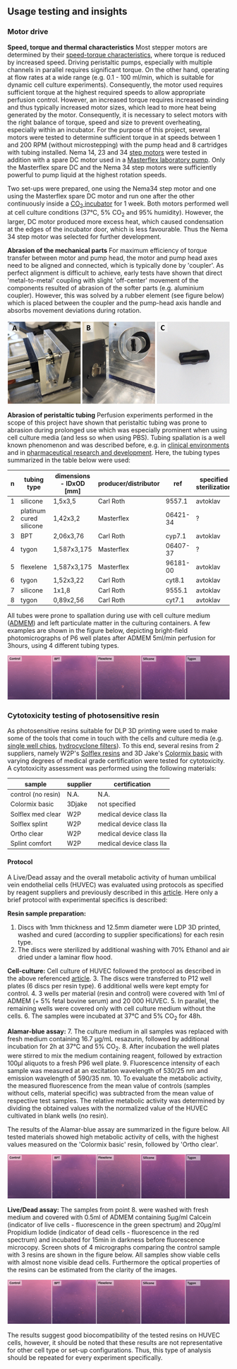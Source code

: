 ## Usage testing and insights
### Motor drive

**Speed, torque and thermal characteristics**
Most stepper motors are determined by their [speed-torque characteristics](https://homepage.divms.uiowa.edu/~jones/step/physics.html), where torque is reduced by increased speed. Driving peristaltic pumps, especially with multiple channels in parallel requires significant torque. On the other hand, operating at flow rates at a wide range (e.g. 0.1 - 100 ml/min, which is suitable for dynamic cell culture experiments). Consequently, the motor used requires sufficient torque at the highest required speeds to allow appropriate perfusion control. However, an increased torque requires increased winding and thus typically increased motor sizes, which lead to more heat being generated by the motor. Consequently, it is necessary to select motors with the right balance of torque, speed and size to prevent overheating, especially within an incubator. For the purpose of this project, several motors were tested to determine sufficient torque in at speeds between 1 and 200 RPM (without microstepping) with the pump head and 8 cartridges with tubing installed. Nema 14, 23 and 34 [step motors](https://www.lamtechnologies.com/Product.aspx?lng=EN&idp=stpmtrn34) were tested in addition with a spare DC motor used in a [Masterflex laboratory pump](https://us.vwr.com/store/item/NA5134310/masterflex-l-s-standard-digital-drives-avantor). Only the Masterflex spare DC and the Nema 34 step motors were sufficiently powerful to pump liquid at the highest rotation speeds.

Two set-ups were prepared, one using the Nema34 step motor and one using the Masterflex spare DC motor and run one after the other continuously inside a [CO<sub>2</sub> incubator](http://panasonic-biomedical.com/Panasonic/Object/images/PA_PDF/MCO-19AIC.pdf) for 1 week. Both motors performed well at cell culture conditions (37°C, 5% CO<sub>2</sub> and 95% humidity). However, the larger, DC motor produced more excess heat, which caused condensation at the edges of the incubator door, which is less favourable. Thus the Nema 34 step motor was selected for further development.

**Abrasion of the mechanical parts**
For maximum efficiency of torque transfer between motor and pump head, the motor and pump head axes need to be aligned and connected, which is typically done by 'coupler'. As perfect alignment is difficult to achieve, early tests have shown that direct 'metal-to-metal' coupling with slight 'off-center' movement of the components resulted of abrasion of the softer parts (e.g. aluminium coupler). However, this was solved by a rubber element (see figure below) which is placed between the coupler and the pump-head axis handle and absorbs movement deviations during rotation.

![image](https://github.com/IRNAS/newharvest-incubator-perfusion/blob/main/graphics/solving-abrasion-mechanics.png)

**Abrasion of peristaltic tubing**
Perfusion experiments performed in the scope of this project have shown that peristaltic tubing was prone to abrasion during prolonged use which was especially prominent when using cell culture media (and less so when using PBS). Tubing spallation is a well known phenomenon and was described before, e.g. in [clinical environments](https://onlinelibrary.wiley.com/doi/full/10.1111/aor.12815) and in [pharmaceutical research and development](https://www.sciencedirect.com/science/article/abs/pii/S0022354915301672). Here, the tubing types summarized in the table below were used:

| n   | tubing type             | dimensions - IDxOD [mm] | producer/distributor | ref      | specified sterilization |
| --- | ----------------------- | ----------------------- | -------------------- | -------- | ----------------------- |
| 1   | silicone                | 1,5x3,5                 | Carl Roth            | 9557.1   | avtoklav                |
| 2   | platinum cured silicone | 1,42x3,2                | Masterflex           | 06421-34 | ?                       |
| 3   | BPT                     | 2,06x3,76               | Carl Roth            | cyp7.1   | avtoklav                |
| 4   | tygon                   | 1,587x3,175             | Masterflex           | 06407-37 | ?                       |
| 5   | flexelene               | 1,587x3,175             | Masterflex           | 96181-00 | avtoklav                |
| 6   | tygon                   | 1,52x3,22               | Carl Roth            | cyt8.1   | avtoklav                |
| 7   | silicone                | 1x1,8                   | Carl Roth            | 9555.1   | avtoklav                |
| 8   | tygon                   | 0,89x2,56               | Carl Roth            | cyt7.1   | avtoklav                |

All tubes were prone to spallation during use with cell culture medium ([ADMEM](https://www.fishersci.com/shop/products/gibco-advanced-dmem-4/12491015)) and left particulate matter in the culturing containers. A few examples are shown in the figure below, depicting bright-field photomicrographs of P6 well plates after ADMEM 5ml/min perfusion for 3hours, using 4 different tubing types.

![image](https://github.com/IRNAS/newharvest-incubator-perfusion/blob/main/graphics/tubing-abrasion.png)

### Cytotoxicity testing of photosensitive resin
As photosensitive resins suitable for DLP 3D printing were used to make some of the tools that come in touch with the cells and culture media (e.g. [single well chips](), [hydrocyclone filters]()). To this end, several resins from 2 suppliers, namely W2P's [Solflex resins](https://www.way2production.at/en/solflex-resins/) and 3D Jake's [Colormix basic](https://www.3djake.com/3djake/color-mix-resin) with varying degrees of medical grade certification were tested for cytotoxicity. A cytotoxicity assessment was performed using the following materials:

| sample             | supplier | certification            |
| ------------------ | -------- | ------------------------ |
| control (no resin) | N.A.     | N.A.                     |
| Colormix basic     | 3Djake   | not specified            |
| Solflex med clear  | W2P      | medical device class IIa |
| Solflex splint     | W2P      | medical device class IIa |
| Ortho clear        | W2P      | medical device class IIa |
| Splint comfort     | W2P      | medical device class IIa |

#### Protocol
A Live/Dead assay and the overall metabolic activity of human umbilical vein endothelial cells (HUVEC) was evaluated using protocols as specified by reagent suppliers and previously described in this [article](https://doi.org/10.1016/j.jmrt.2023.01.149). Here only a brief protocol with experimental specifics is described:

**Resin sample preparation:**
1. Discs with 1mm thickness and 12.5mm diameter were LDP 3D printed, washed and  cured (according to supplier specifications) for each resin type. 
2. The discs were sterilized by additional washing with 70% Ethanol and air dried under a laminar flow hood.

**Cell-culture:**
Cell culture of HUVEC followed the protocol as described in the above referenced [article](https://doi.org/10.1016/j.jmrt.2023.01.149).
3. The discs were transferred to P12 well plates (6 discs per resin type). 6 additional wells were kept empty for control. 
4. 3 wells per material (resin and control) were covered with 1ml of ADMEM (+ 5% fetal bovine serum) and 20 000 HUVEC.
5. In parallel, the remaining wells were covered only with cell culture medium without the cells.
6. The samples were incubated at 37°C and 5% CO<sub>2</sub> for 48h.

**Alamar-blue assay:**
7. The culture medium in all samples was replaced with fresh medium containing 16.7 μg/mL resazurin, followed by additional incubation for 2h at 37°C and 5% CO<sub>2</sub>.
8. After incubation the well plates were stirred to mix the medium containing reagent, followed by extraction 100μl aliquots to a fresh P96 well plate.
9. Fluorescence intensity of each sample was measured at an excitation wavelength of 530/25 nm and emission wavelength of 590/35 nm.
10. To evaluate the metabolic activity, the measured fluorescence from the mean value of controls (samples without cells, material specific) was subtracted from the mean value of respective test samples. The relative metabolic activity was determined by dividing the obtained values with the normalized value of the HUVEC cultivated in blank wells (no resin).

The results of the Alamar-blue assay are summarized in the figure below. All tested materials showed high metabolic activity of cells, with the highest values measured on the 'Colormix basic' resin, followed by 'Ortho clear'.

![metabolic-activity](https://github.com/IRNAS/newharvest-incubator-perfusion/blob/main/graphics/tubing-abrasion.png)

**Live/Dead assay:**
The samples from point 8. were washed with fresh medium and covered with 0.5ml of ADMEM containing 5μg/ml Calcein (indicator of live cells - fluorescence in the green spectrum) and 20μg/ml Propidium Iodide (indicator of dead cells - fluorescence in the red spectrum) and incubated for 15min in darkness before fluorescence microcopy. Screen shots of 4 micrographs comparing the control sample with 3 resins are shown in the figure below. All samples show viable cells with almost none visible dead cells. Furthermore the optical properties of the resins can be estimated from the clarity of the images.

![live-dead](https://github.com/IRNAS/newharvest-incubator-perfusion/blob/main/graphics/tubing-abrasion.png)

The results suggest good biocompatibility of the tested resins on HUVEC cells, however, it should be noted that these results are not representative for other cell type or set-up configurations. Thus, this type of analysis should be repeated for every experiment specifically.

